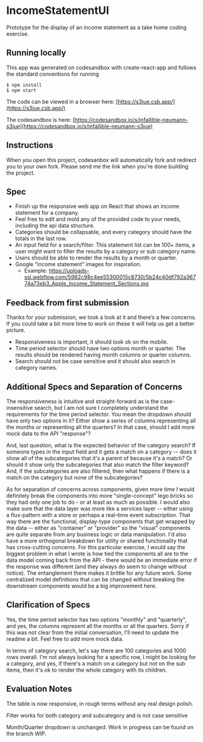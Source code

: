 # IncomeStatementUI

Prototype for the display of an income statement as a take home coding exercise.

## Running locally

This app was generated on codesandbox with create-react-app and follows the standard conventions for running

```
$ npm install
$ npm start
```

The code can be viewed in a browser here: [https://s3jue.csb.app/](https://s3jue.csb.app/)

The codesandbox is here: [https://codesandbox.io/s/infallible-neumann-s3jue](https://codesandbox.io/s/infallible-neumann-s3jue)

## Instructions

When you open this project, codesanbox will automatically fork and redirect you to your own fork. Please send me the link when you're done building the project.



## Spec

- Finish up the responsive web app on React that shows an income statement for a company.
- Feel free to edit and mold any of the provided code to your needs, including the api data structure.
- Categories should be collapsable, and every category should have the totals in the last row.
- An input field for a search/filter. This statement list can be 100+ items, a user might want to filter the results by a category or sub category name.
- Users should be able to render the results by a month or quarter.
- Google “income statement” images for inspiration.
  - Example: https://uploads-ssl.webflow.com/5982c98c4ee55300015c8730/5b24c40df792a36774a73eb3_Apple_Income_Statement_Sections.jpg

## Feedback from first submission

Thanks for your submission, we took a look at it and there’s a few concerns. If you could take a bit more time to work on these it will help us get a better picture.

- Responsiveness is important, it should look ok on the mobile.
- Time period selector should have two options month or quarter. The results should be rendered having month columns or quarter columns.
- Search should not be case sensitive and it should also search in category names.

## Additional Specs and Separation of Concerns

The responsiveness is intuitive and straight-forward as is the case-insensitive search,  but I am not sure I completely understand the requirements for the time period selector. You mean the dropdown should have only two options in it? Either show a series of columns representing all the months or representing all the quarters? In that case, should I add more mock data to the API "response"?

And, last question, what is the expected behavior of the category search? If someone types in the input field and it gets a match on a category -- does it show all of the subcategories that it's a parent of because it's a match? Or should it show only the subcategories that also match the filter keyword? And, if the subcategories are also filtered, then what happens if there is a match on the category but none of the subcategories?

As for separation of concerns across components, given more time I would definitely break the components into more "single-concept" lego bricks so they had only one job to do - or at least as much as possible. I would also make sure that the data layer was more like a services layer -- either using a flux-pattern with a store or perhaps a real-time event subscription. That way there are the functional, display-type components that get wrapped by the data -- either as "container" or "provider" so the "visual" components are quite separate from any business logic or data manipulation. I'd also have a more orthogonal breakdown for utility or shared functionality that has cross-cutting concerns. For this particular exercise, I would say the biggest problem in what I wrote is how tied the components all are to the data model coming back from the API - there would be an immediate error if the response was different (and they always do seem to change without notice). The entanglement there makes it brittle for any future work. Some centralized model definitions that can be changed without breaking the downstream components would be a big improvement here.

## Clarification of Specs

Yes, the time period selector has two options "monthly" and "quarterly", and yes, the columns represent all the months or all the quarters. Sorry if this was not clear from the initial conversation, I'll need to update the readme a bit. Feel free to add more mock data.

In terms of category search, let's say there are 100 categories and 1000 rows overall. I'm not always looking for a specific row, I might be looking for a category, and yes, if there's a match on a category but not on the sub items, then it's ok to render the whole category with its children.
  
## Evaluation Notes 

The table is now responsive, in rough terms without any real design polish.

Filter works for both category and subcategory and is not case sensitive

Month/Quarter dropdown is unchanged. Work in progress can be found on the branch WIP.



